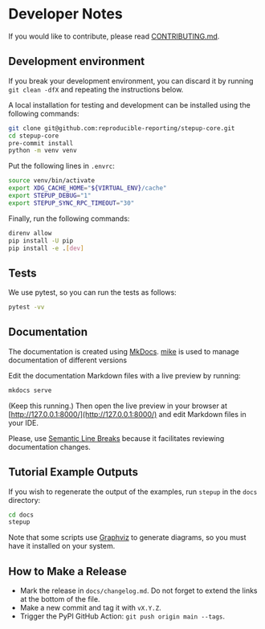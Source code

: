 # Developer Notes

If you would like to contribute, please read [CONTRIBUTING.md](https://github.com/reproducible-reporting/.github/blob/main/CONTRIBUTING.md).

## Development environment

If you break your development environment, you can discard it
by running `git clean -dfX` and repeating the instructions below.

A local installation for testing and development can be installed
using the following commands:

```bash
git clone git@github.com:reproducible-reporting/stepup-core.git
cd stepup-core
pre-commit install
python -m venv venv
```

Put the following lines in `.envrc`:

```bash
source venv/bin/activate
export XDG_CACHE_HOME="${VIRTUAL_ENV}/cache"
export STEPUP_DEBUG="1"
export STEPUP_SYNC_RPC_TIMEOUT="30"
```

Finally, run the following commands:

```bash
direnv allow
pip install -U pip
pip install -e .[dev]
```

## Tests

We use pytest, so you can run the tests as follows:

```bash
pytest -vv
```

## Documentation

The documentation is created using [MkDocs](https://www.mkdocs.org/).
[mike](https://github.com/jimporter/mike) is used to manage documentation of different versions

Edit the documentation Markdown files with a live preview by running:

```bash
mkdocs serve
```

(Keep this running.)
Then open the live preview in your browser at [http://127.0.0.1:8000/](http://127.0.0.1:8000/)
and edit Markdown files in your IDE.

Please, use [Semantic Line Breaks](https://sembr.org/)
because it facilitates reviewing documentation changes.

## Tutorial Example Outputs

If you wish to regenerate the output of the examples, run `stepup` in the `docs` directory:

```bash
cd docs
stepup
```

Note that some scripts use [Graphviz](https://graphviz.org/) to generate diagrams,
so you must have it installed on your system.

## How to Make a Release

- Mark the release in `docs/changelog.md`.
  Do not forget to extend the links at the bottom of the file.
- Make a new commit and tag it with `vX.Y.Z`.
- Trigger the PyPI GitHub Action: `git push origin main --tags`.
